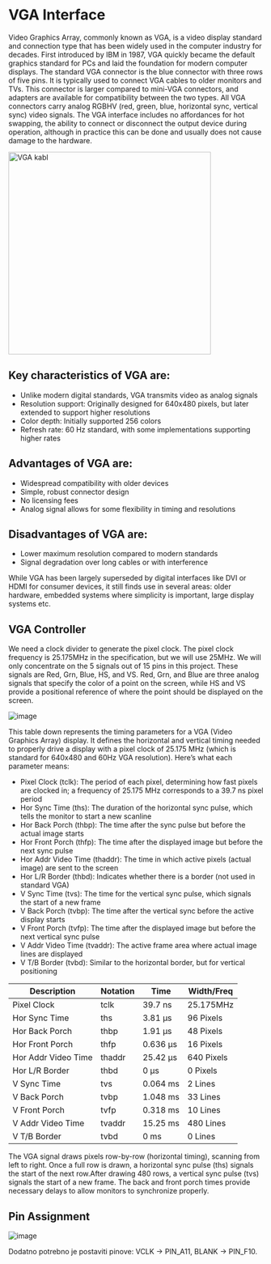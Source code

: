# VGA Interface

Video Graphics Array, commonly known as VGA, is a video display standard and connection type that has been widely used in the computer industry for decades. First introduced by IBM in 1987, VGA quickly became the default graphics standard for PCs and laid the foundation for modern computer displays.
The standard VGA connector is the blue connector with three rows of five pins. It is typically used to connect VGA cables to older monitors and TVs. This connector is larger compared to mini-VGA connectors, and adapters are available for compatibility between the two types. All VGA connectors carry analog RGBHV (red, green, blue, horizontal sync, vertical sync) video signals. 
The VGA interface includes no affordances for hot swapping, the ability to connect or disconnect the output device during operation, although in practice this can be done and usually does not cause damage to the hardware.

<img src="https://upload.wikimedia.org/wikipedia/commons/thumb/8/81/Vga-cable.jpg/800px-Vga-cable.jpg" alt="VGA kabl" width="400">


## Key characteristics of VGA are: 

- Unlike modern digital standards, VGA transmits video as analog signals
- Resolution support: Originally designed for 640x480 pixels, but later extended to support higher resolutions
- Color depth: Initially supported 256 colors
- Refresh rate: 60 Hz standard, with some implementations supporting higher rates

## Advantages of VGA are: 

- Widespread compatibility with older devices
- Simple, robust connector design
- No licensing fees
- Analog signal allows for some flexibility in timing and resolutions

## Disadvantages of VGA are:

- Lower maximum resolution compared to modern standards
- Signal degradation over long cables or with interference

While VGA has been largely superseded by digital interfaces like DVI or HDMI for consumer devices, it still finds use in several areas: older hardware, embedded systems where simplicity is important, large display systems etc.

## VGA Controller 
We need a clock divider to generate the pixel clock. The pixel clock frequency is 25.175MHz in the specification, but we will use 25MHz. We will only concentrate on the 5 signals out of 15 pins in this project. These signals are Red, Grn, Blue, HS, and VS. Red, Grn, and Blue are three analog signals that specify the color of a point on the screen, while HS and VS provide a positional reference of where the point should be displayed on the screen.


![image](https://digilent.com/reference/_media/learn/programmable-logic/tutorials/vga-display-congroller/1-vga-pinout.png)


This table down represents the timing parameters for a VGA (Video Graphics Array) display. It defines the horizontal and vertical timing needed to properly drive a display with a pixel clock of 25.175 MHz (which is standard for 640x480 and 60Hz VGA resolution). 
Here’s what each parameter means:

- Pixel Clock (tclk): The period of each pixel, determining how fast pixels are clocked in; a frequency of 25.175 MHz corresponds to a 39.7 ns pixel period
- Hor Sync Time (ths): The duration of the horizontal sync pulse, which tells the monitor to start a new scanline
- Hor Back Porch (thbp): The time after the sync pulse but before the actual image starts
- Hor Front Porch (thfp): The time after the displayed image but before the next sync pulse
- Hor Addr Video Time (thaddr): The time in which active pixels (actual image) are sent to the screen
- Hor L/R Border (thbd): Indicates whether there is a border (not used in standard VGA)
- V Sync Time (tvs): The time for the vertical sync pulse, which signals the start of a new frame
- V Back Porch (tvbp): The time after the vertical sync before the active display starts
- V Front Porch (tvfp): The time after the displayed image but before the next vertical sync pulse
- V Addr Video Time (tvaddr): The active frame area where actual image lines are displayed
- V T/B Border (tvbd): Similar to the horizontal border, but for vertical positioning


|  Description        | Notation | Time     | Width/Freq |
| --------------------| ---------| ---------| -----------|
| Pixel Clock         | tclk	 | 39.7 ns  | 25.175MHz  |
| Hor Sync Time       | ths	 | 3.81 μs  | 96 Pixels  |
| Hor Back Porch      | thbp     | 1.91 μs  | 48 Pixels  |
| Hor Front Porch     | thfp	 | 0.636 μs | 16 Pixels  |
| Hor Addr Video Time | thaddr	 | 25.42 μs | 640 Pixels |
| Hor L/R Border      | thbd	 | 0 μs     | 0 Pixels   |
| V Sync Time	      | tvs	 | 0.064 ms | 2 Lines    |
| V Back Porch        | tvbp	 | 1.048 ms | 33 Lines   |
| V Front Porch       | tvfp	 | 0.318 ms | 10 Lines   |
| V Addr Video Time   | tvaddr	 | 15.25 ms | 480 Lines  |
| V T/B Border        | tvbd	 | 0 ms	    | 0 Lines    |

The VGA signal draws pixels row-by-row (horizontal timing), scanning from left to right. Once a full row is drawn, a horizontal sync pulse (ths) signals the start of the next row.After drawing 480 rows, a vertical sync pulse (tvs) signals the start of a new frame. The back and front porch times provide necessary delays to allow monitors to synchronize properly.

## Pin Assignment 

![image](https://i.sstatic.net/NDfpg.png)

Dodatno potrebno je postaviti pinove: VCLK -> PIN_A11, BLANK -> PIN_F10. 
